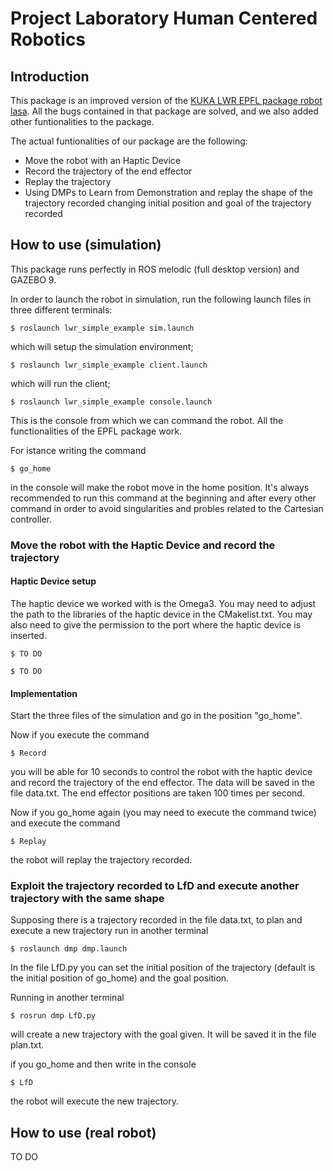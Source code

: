 # Project Laboratory Human Centered Robotics

## Introduction


This package is an improved version of the [KUKA LWR EPFL package robot lasa](https://github.com/epfl-lasa/kuka-lwr-ros).
All the bugs contained in that package are solved, and we also added other funtionalities to the package.

The actual funtionalities of our package are the following:


* Move the robot with an Haptic Device
* Record the trajectory of the end effector
* Replay the trajectory
* Using DMPs to Learn from Demonstration and replay the shape of the trajectory recorded changing initial position and goal of the trajectory recorded 


## How to use (simulation)

This package runs perfectly in ROS melodic (full desktop version) and GAZEBO 9.

In order to launch the robot in simulation, run the following launch files in three different terminals:

```
$ roslaunch lwr_simple_example sim.launch
```

which will setup the simulation environment;

```
$ roslaunch lwr_simple_example client.launch
```
which will run the client;

```
$ roslaunch lwr_simple_example console.launch
```

This is the console from which we can command the robot.
All the functionalities of the EPFL package work.

For istance writing the command

```
$ go_home
```

in the console will make the robot move in the home position.
It's always recommended to run this command at the beginning and after every other command in order to avoid singularities and probles related to the Cartesian controller.

### Move the robot with the Haptic Device and record the trajectory

#### Haptic Device setup

The haptic device we worked with is the Omega3. You may need to adjust the path to the libraries of the haptic device in the CMakelist.txt.
You may also need to give the permission to the port where the haptic device is inserted.

```
$ TO DO
```

```
$ TO DO
```

#### Implementation

Start the three files of the simulation and go in the position "go_home".

Now if you execute the command

```
$ Record
```

you will be able for 10 seconds to control the robot with the haptic device and record the trajectory of the end effector. The data will be saved in the file data.txt.
The end effector positions are taken 100 times per second.

Now if you go_home again (you may need to execute the command twice) and execute the command

```
$ Replay
```

the robot will replay the trajectory recorded.

### Exploit the trajectory recorded to LfD and execute another trajectory with the same shape

Supposing there is a trajectory recorded in the file data.txt, to plan and execute a new trajectory run in another terminal

```
$ roslaunch dmp dmp.launch
```
 
In the file LfD.py you can set the initial position of the trajectory (default is the initial position of go_home) and the goal position.

Running in another terminal

```
$ rosrun dmp LfD.py
```

will create a new trajectory with the goal given. It will be saved it in the file plan.txt.

if you go_home and then write in the console

```
$ LfD
```

the robot will execute the new trajectory.

## How to use (real robot)

TO DO




